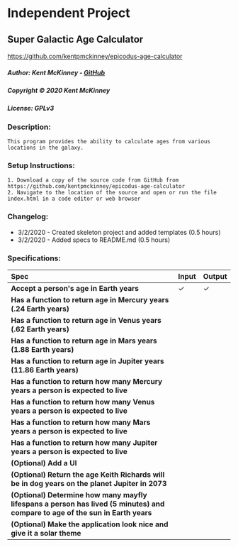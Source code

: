 # Independent Project
## Super Galactic Age Calculator
https://github.com/kentpmckinney/epicodus-age-calculator

##### Author: Kent McKinney - [GitHub](https://github.com/kentpmckinney)
##### Copyright &copy; 2020 Kent McKinney
##### License: GPLv3
### Description:

``This program provides the ability to calculate ages from various locations in the galaxy.``

### Setup Instructions:
    1. Download a copy of the source code from GitHub from https://github.com/kentpmckinney/epicodus-age-calculator
    2. Navigate to the location of the source and open or run the file index.html in a code editor or web browser

### Changelog:
* 3/2/2020 - Created skeleton project and added templates (0.5 hours)
* 3/2/2020 - Added specs to README.md (0.5 hours)


### Specifications:

| Spec | Input | Output |
| :------------- | :------------- | :------------- |
| **Accept a person's age in Earth years** | ✓ | ✓ |
| **Has a function to return age in Mercury years (.24 Earth years)** |  |  |
| **Has a function to return age in Venus years (.62 Earth years)** |  |  |
| **Has a function to return age in Mars years (1.88 Earth years)** |  |  |
| **Has a function to return age in Jupiter years (11.86 Earth years)** |  |  |
| **Has a function to return how many Mercury years a person is expected to live** |  |  |
| **Has a function to return how many Venus years a person is expected to live** |  |  |
| **Has a function to return how many Mars years a person is expected to live** |  |  |
| **Has a function to return how many Jupiter years a person is expected to live** |  |  |
| **(Optional) Add a UI** |  |  |
| **(Optional) Return the age Keith Richards will be in dog years on the planet Jupiter in 2073** |  |  |
| **(Optional) Determine how many mayfly lifespans a person has lived (5 minutes) and compare to age of the sun in Earth years** |  |  |
| **(Optional) Make the application look nice and give it a solar theme** |  |  |



